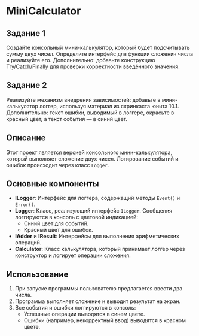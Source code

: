 # MiniCalculator

## Задание 1
Создайте консольный мини-калькулятор, который будет подсчитывать сумму двух чисел. Определите интерфейс для функции сложения числа и реализуйте его.
Дополнительно: добавьте конструкцию Try/Catch/Finally для проверки корректности введённого значения.

## Задание 2
Реализуйте механизм внедрения зависимостей: добавьте в мини-калькулятор логгер, используя материал из скринкаста юнита 10.1.
Дополнительно: текст ошибки, выводимый в логгере, окрасьте в красный цвет, а текст события — в синий цвет.

## Описание

Этот проект является версией консольного мини-калькулятора, который выполняет сложение двух чисел. Логирование событий и ошибок происходит через класс `Logger`.

## Основные компоненты

- **ILogger**: Интерфейс для логгера, содержащий методы `Event()` и `Error()`.
- **Logger**: Класс, реализующий интерфейс `ILogger`. Сообщения логгируются в консоль с цветовой индикацией:
  - Синий цвет для событий.
  - Красный цвет для ошибок.
- **IAdder<in T>** и **IResult<out T>**: Интерфейсы для выполнения арифметических операций.
- **Calculator**: Класс калькулятора, который принимает логгер через конструктор и логирует операции сложения.

## Использование

1. При запуске программы пользователю предлагается ввести два числа.
2. Программа выполняет сложение и выводит результат на экран.
3. Все события и ошибки логгируются в консоль:
   - Успешные операции выводятся в синем цвете.
   - Ошибки (например, некорректный ввод) выводятся в красном цвете.

